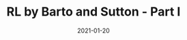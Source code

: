 ---
layout: post
is_post: on
post_url : "https://hackmd.io/@antolaga/Hk-CF9nC_"
title:  "RL by Barto and Sutton - Part I"
date:   2021-01-20
keywords: ""
categories: [machine-learning]
tags: [Reinforcement Learning, Dynamic Programming]
icon: fas fa-book
---
